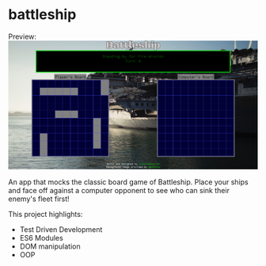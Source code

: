 # battleship

Preview:
![Alt text](./src/images/preview.png)

An app that mocks the classic board game of Battleship. Place your ships and face off against a computer opponent to see who can sink their enemy's fleet first!

This project highlights:

- Test Driven Development
- ES6 Modules
- DOM manipulation
- OOP
